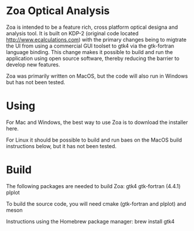 # Zoa Optical Analysis

Zoa is intended to be a feature rich, cross platform optical designa and analysis tool.  It is built on KDP-2 (original code located http://www.ecalculations.com) with the primary changes being to migtrate the UI from using a commercial GUI toolset to gtk4 via the gtk-fortran language binding.  This change makes it possible to build and run the application using open source software, thereby reducing the barrier to develop new features.

Zoa was primarily written on MacOS, but the code will also run in Windows but has not been tested.

# Using

For Mac and Windows, the best way to use Zoa is to download the installer here.  

For Linux it should be possible to build and run baes on the MacOS build instructions below, but it has not been tested.

# Build
The following packages are needed to build Zoa:
gtk4
gtk-fortran (4.4.1)
plplot

To build the source code, you will need cmake (gtk-fortran and plplot) and meson

Instructions using the Homebrew package manager:
brew install gtk4
